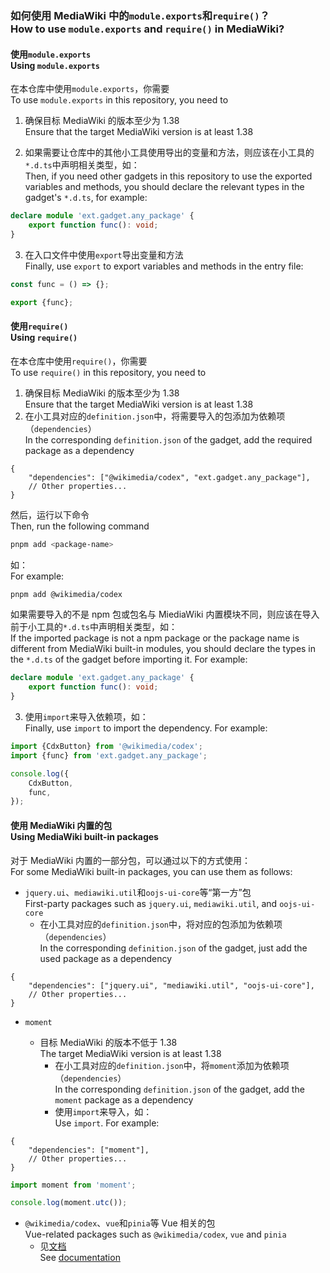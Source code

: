 ### 如何使用 MediaWiki 中的`module.exports`和`require()`？<br>How to use `module.exports` and `require()` in MediaWiki?

#### 使用`module.exports`<br>Using `module.exports`

在本仓库中使用`module.exports`，你需要<br>To use `module.exports` in this repository, you need to

1. 确保目标 MediaWiki 的版本至少为 1.38<br>Ensure that the target MediaWiki version is at least 1.38

2. 如果需要让仓库中的其他小工具使用导出的变量和方法，则应该在小工具的`*.d.ts`中声明相关类型，如：<br>Then, if you need other gadgets in this repository to use the exported variables and methods, you should declare the relevant types in the gadget's `*.d.ts`, for example:

```ts
declare module 'ext.gadget.any_package' {
	export function func(): void;
}
```

3. 在入口文件中使用`export`导出变量和方法<br>Finally, use `export` to export variables and methods in the entry file:

```ts
const func = () => {};

export {func};
```

#### 使用`require()`<br>Using `require()`

在本仓库中使用`require()`，你需要<br>To use `require()` in this repository, you need to

1. 确保目标 MediaWiki 的版本至少为 1.38<br>Ensure that the target MediaWiki version is at least 1.38
2. 在小工具对应的`definition.json`中，将需要导入的包添加为依赖项（`dependencies`）<br>In the corresponding `definition.json` of the gadget, add the required package as a dependency

```jsonc
{
	"dependencies": ["@wikimedia/codex", "ext.gadget.any_package"],
	// Other properties...
}
```

然后，运行以下命令<br>Then, run the following command

```bash
pnpm add <package-name>
```

如：<br>For example:

```bash
pnpm add @wikimedia/codex
```

如果需要导入的不是 npm 包或包名与 MiediaWiki 内置模块不同，则应该在导入前于小工具的`*.d.ts`中声明相关类型，如：<br>If the imported package is not a npm package or the package name is different from MediaWiki built-in modules, you should declare the types in the `*.d.ts` of the gadget before importing it. For example:

```ts
declare module 'ext.gadget.any_package' {
	export function func(): void;
}
```

3. 使用`import`来导入依赖项，如：<br> Finally, use `import` to import the dependency. For example:

```ts
import {CdxButton} from '@wikimedia/codex';
import {func} from 'ext.gadget.any_package';

console.log({
	CdxButton,
	func,
});
```

#### 使用 MediaWiki 内置的包<br>Using MediaWiki built-in packages

对于 MediaWiki 内置的一部分包，可以通过以下的方式使用：<br> For some MediaWiki built-in packages, you can use them as follows:

- `jquery.ui`、`mediawiki.util`和`oojs-ui-core`等“第一方”包<br>First-party packages such as `jquery.ui`, `mediawiki.util`, and `oojs-ui-core`
    - 在小工具对应的`definition.json`中，将对应的包添加为依赖项（`dependencies`）<br>In the corresponding `definition.json` of the gadget, just add the used package as a dependency

```jsonc
{
	"dependencies": ["jquery.ui", "mediawiki.util", "oojs-ui-core"],
	// Other properties...
}
```

- `moment`

    - 目标 MediaWiki 的版本不低于 1.38<br>The target MediaWiki version is at least 1.38
        - 在小工具对应的`definition.json`中，将`moment`添加为依赖项（`dependencies`）<br>In the corresponding `definition.json` of the gadget, add the `moment` package as a dependency
        - 使用`import`来导入，如：<br> Use `import`. For example:

```jsonc
{
	"dependencies": ["moment"],
	// Other properties...
}
```

```ts
import moment from 'moment';

console.log(moment.utc());
```

- `@wikimedia/codex`、`vue`和`pinia`等 Vue 相关的包<br>Vue-related packages such as `@wikimedia/codex`, `vue` and `pinia`
    - 见[文档](how-to-use-vue.md)<br>See [documentation](how-to-use-vue.md)
